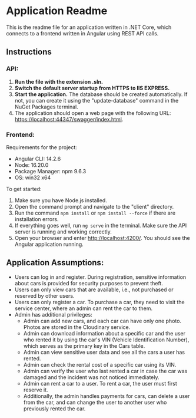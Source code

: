# Application Readme

This is the readme file for an application written in .NET Core, which connects to a frontend written in Angular using REST API calls.

## Instructions

### API:
1. **Run the file with the extension .sln.**
2. **Switch the default server startup from HTTPS to IIS EXPRESS.**
3. **Start the application.** The database should be created automatically. If not, you can create it using the "update-database" command in the NuGet Packages terminal.
4. The application should open a web page with the following URL: [https://localhost:44347/swagger/index.html](https://localhost:44347/swagger/index.html).

### Frontend:
Requirements for the project:
- Angular CLI: 14.2.6
- Node: 16.20.0
- Package Manager: npm 9.6.3
- OS: win32 x64

To get started:
1. Make sure you have Node.js installed.
2. Open the command prompt and navigate to the "client" directory.
3. Run the command `npm install` or `npm install --force` if there are installation errors.
4. If everything goes well, run `ng serve` in the terminal. Make sure the API server is running and working correctly.
5. Open your browser and enter [http://localhost:4200/](http://localhost:4200/). You should see the Angular application running.

## Application Assumptions:
- Users can log in and register. During registration, sensitive information about cars is provided for security purposes to prevent theft.
- Users can only view cars that are available, i.e., not purchased or reserved by other users.
- Users can only register a car. To purchase a car, they need to visit the service center, where an admin can rent the car to them.
- Admin has additional privileges:
  - Admin can add new cars, and each car can have only one photo. Photos are stored in the Cloudinary service.
  - Admin can download information about a specific car and the user who rented it by using the car's VIN (Vehicle Identification Number), which serves as the primary key in the Cars table.
  - Admin can view sensitive user data and see all the cars a user has rented.
  - Admin can check the rental cost of a specific car using its VIN.
  - Admin can verify the user who last rented a car in case the car was damaged and the incident was not noticed immediately.
  - Admin can rent a car to a user. To rent a car, the user must first reserve it.
  - Additionally, the admin handles payments for cars, can delete a user from the car, and can change the user to another user who previously rented the car.
